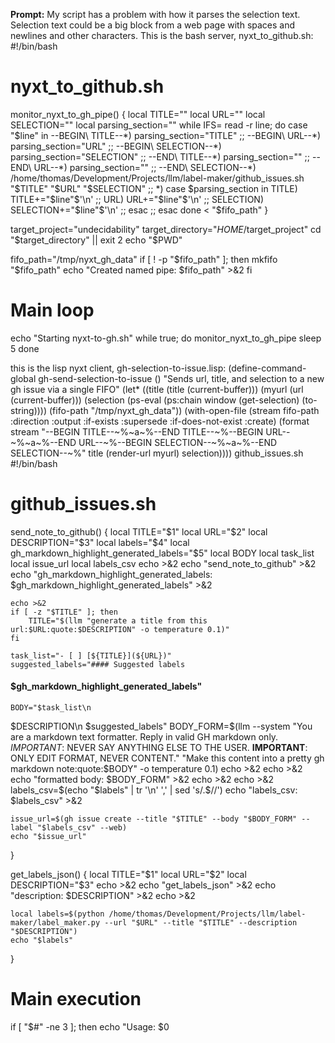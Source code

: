 **Prompt:**
My script has a problem with how it parses the selection text. Selection text could be a big block from a web page with spaces and newlines and other characters. This is the bash server, nyxt_to_github.sh: #!/bin/bash
# nyxt_to_github.sh


monitor_nyxt_to_gh_pipe() {
    local TITLE=""
    local URL=""
    local SELECTION=""
    local parsing_section=""
    while IFS= read -r line; do
        case "$line" in
            --BEGIN\ TITLE--*) parsing_section="TITLE" ;;
            --BEGIN\ URL--*) parsing_section="URL" ;;
            --BEGIN\ SELECTION--*) parsing_section="SELECTION" ;;
            --END\ TITLE--*) parsing_section="" ;;
            --END\ URL--*) parsing_section="" ;;
            --END\ SELECTION--*)
                /home/thomas/Development/Projects/llm/label-maker/github_issues.sh "$TITLE" "$URL" "$SELECTION"
                ;;
        *)
            case $parsing_section in
                TITLE) TITLE+="$line"$'\n' ;;
                URL) URL+="$line"$'\n' ;;
                SELECTION) SELECTION+="$line"$'\n' ;;
            esac
            ;;
    esac
    done < "$fifo_path"
}

target_project="undecidability"
target_directory="$HOME/$target_project"
cd "$target_directory" || exit 2
echo "$PWD"

fifo_path="/tmp/nyxt_gh_data"
if [ ! -p "$fifo_path" ]; then
    mkfifo "$fifo_path"
    echo "Created named pipe: $fifo_path" >&2
fi

# Main loop
echo "Starting nyxt-to-gh.sh"
while true; do
    monitor_nyxt_to_gh_pipe
    sleep 5
done 

this is the lisp nyxt client, gh-selection-to-issue.lisp: (define-command-global gh-send-selection-to-issue ()
  "Sends url, title, and selection to a new gh issue via a single FIFO"
  (let* ((title (title (current-buffer)))
         (myurl (url (current-buffer)))
         (selection (ps-eval (ps:chain window (get-selection) (to-string))))
         (fifo-path "/tmp/nyxt_gh_data"))
    (with-open-file (stream fifo-path
                            :direction :output
                            :if-exists :supersede
                            :if-does-not-exist :create)
      (format stream "--BEGIN TITLE--~%~a~%--END TITLE--~%--BEGIN URL--~%~a~%--END URL--~%--BEGIN SELECTION--~%~a~%--END SELECTION--~%" title (render-url myurl) selection))))
github_issues.sh 
#!/bin/bash

# github_issues.sh

send_note_to_github() {
    local TITLE="$1"
    local URL="$2"
    local DESCRIPTION="$3"
    local labels="$4"
    local gh_markdown_highlight_generated_labels="$5"
    local BODY
    local task_list
    local issue_url
    local labels_csv
    echo >&2
    echo "send_note_to_github" >&2
    echo "gh_markdown_highlight_generated_labels: $gh_markdown_highlight_generated_labels" >&2

    echo >&2
    if [ -z "$TITLE" ]; then
        TITLE="$(llm "generate a title from this url:$URL:quote:$DESCRIPTION" -o temperature 0.1)"
    fi
    
    task_list="- [ ] [${TITLE}](${URL})"
    suggested_labels="#### Suggested labels
#### $gh_markdown_highlight_generated_labels"
    
    BODY="$task_list\n
$DESCRIPTION\n
$suggested_labels"
    BODY_FORM=$(llm --system "You are a markdown text formatter. Reply in valid GH markdown only. 
    *IMPORTANT*: NEVER SAY ANYTHING ELSE TO THE USER.
    **IMPORTANT**: ONLY EDIT FORMAT, NEVER CONTENT." "Make this content into a pretty gh markdown note:quote:$BODY" -o temperature 0.1)
    echo >&2
    echo >&2
    echo "formatted body: $BODY_FORM" >&2
    echo >&2
    echo >&2
    labels_csv=$(echo "$labels" | tr '\n' ',' | sed 's/.$//')
    echo "labels_csv: $labels_csv" >&2
    
    issue_url=$(gh issue create --title "$TITLE" --body "$BODY_FORM" --label "$labels_csv" --web)
    echo "$issue_url"
}


get_labels_json() {
    local TITLE="$1"
    local URL="$2"
    local DESCRIPTION="$3"
    echo >&2
    echo "get_labels_json" >&2
    echo "description: $DESCRIPTION" >&2
    echo >&2

    local labels=$(python /home/thomas/Development/Projects/llm/label-maker/label_maker.py --url "$URL" --title "$TITLE" --description "$DESCRIPTION")
    echo "$labels"
}

# Main execution
if [ "$#" -ne 3 ]; then
    echo "Usage: $0 <title> <url> <DESCRIPTION>"
    exit 1
fi

TITLE="$1"
URL="$2"
DESCRIPTION="$3" # Why is this empty?
echo >&2
echo "START github_issues.sh" >&2
echo "Description: $DESCRIPTION" >&2
echo >&2

labels_json=$(get_labels_json "$TITLE" "$URL" "$DESCRIPTION")
generate_labels=$(echo "$labels_json" | jq '.generated_labels | to_entries[]')

picked_labels=$(echo "$labels_json" | jq '.picked_labels | to_entries[] | select(.value == true) | .key')
gh_markdown_highlight_generated_labels=$(echo "$generate_labels" | tr '\n' ' ' | sed 's/.$//')

send_note_to_github "$TITLE" "$URL" "$DESCRIPTION" "$picked_labels" "$gh_markdown_highlight_generated_labels"




**Response:**
It appears that the issue you might be facing is with how SELECTION text is being parsed and passed between scripts. I notice a possible issue with the IFS (Internal Field Separator) and read command which may cause unintended behavior when processing whitespace characters in the SELECTION string.

Let's look at potential issues in your scripts and how to address them:

1. In `nyxt_to_github.sh`, keep the IFS value local to the read command only where it is being used to prevent its modification from impacting other parts of the script. In Bash, you can set IFS for a single command like so:

```bash
while IFS= read -r line; do
    # Code continues...
```

2. In the same while loop within `nyxt_to_github.sh`, make sure that when you concatenate lines to TITLE, URL, and SELECTION you don't lose any newlines or spaces. You have already appended `"$line"$'\n'` which should normally preserve the newlines, but if SELECTION contains special characters, it might cause issues.

3. When calling `github_issues.sh`, make sure you quote your arguments properly to preserve whitespace:

```bash
/home/thomas/Development/Projects/llm/label-maker/github_issues.sh "$TITLE" "$URL" "$SELECTION"
```

4. In `gh-selection-to-issue.lisp`, ensure that the selection is properly captured. If `ps-eval` is not capturing the selection correctly, then you might need to debug that Lisp function or use alternative methods to retrieve the selection text.

5. In `github_issues.sh`, when you're passing the SELECTION (referred to as DESCRIPTION in the script) as an argument to the `send_note_to_github` function, the internal command substitutions may be stripping out newlines. To prevent this from happening, use quote when capturing output into `labels_json`, `generate_labels`, `picked_labels`, and `gh_markdown_highlight_generated_labels`.

For example:

```bash
labels_json="$(get_labels_json "$TITLE" "$URL" "$DESCRIPTION")"
generate_labels="$(echo "$labels_json" | jq '.generated_labels | to_entries[]')"
```

6. The `DESCRIPTION` variable is being echoed with a comment "Why is this empty?" in `github_issues.sh`, which suggests that the `DESCRIPTION` may not be properly passed. Ensure that it actually contains the expected SELECTION content by further debugging this part.

7. Since your script interacts with JSON, consider that if the SELECTION includes JSON characters (like quotes or backslashes), they may need to be escaped before using them in JSON contexts.

Check these aspects of your implementation and verify if the data is being preserved correctly through each step of the way. You can add additional debugging statements to help trace the flow and content of the SELECTION data.

<details><summary>Metadata</summary>

- Duration: 23135 ms
- Datetime: 2024-01-13T12:38:36.304146
- Model: gpt-4-1106-preview

</details>

**Options:**
```json
{}
```

